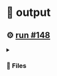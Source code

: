 # 📝  output 

## ⚙️ [run #148](https://github.com/jwenerd/ytm-dl/actions/runs/7591634888)

<details>

<summary>

### 📁 Files

</summary>

|                                                                       |lines|size|bytes |
|-----------------------------------------------------------------------|-----|----|------|
|[`output/library_subscriptions.csv` ](output/library_subscriptions.csv)|65   |4.0K|2626  |
|[`output/library_songs.csv` ](output/library_songs.csv)                |2537 |224K|226496|
|[`output/library_artists.csv` ](output/library_artists.csv)            |1995 |92K |90476 |
|[`output/library_albums.csv` ](output/library_albums.csv)              |933  |64K |65179 |
|[`output/history.csv` ](output/history.csv)                            |739  |76K |75499 |
|[`output/liked_songs.csv` ](output/liked_songs.csv)                    |1410 |124K|123660|

</details>